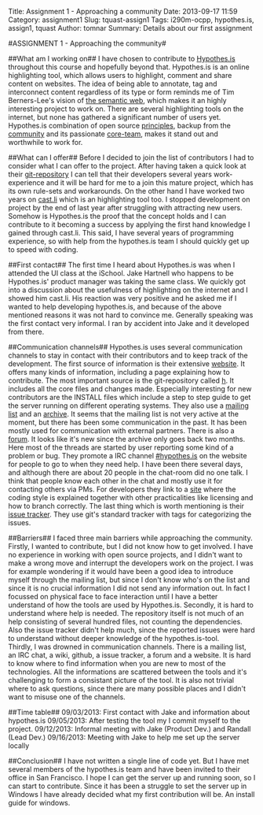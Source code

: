 Title: Assignment 1 - Approaching a community
Date: 2013-09-17 11:59
Category: assignment1
Slug: tquast-assign1
Tags: i290m-ocpp, hypothes.is, assign1, tquast
Author: tomnar
Summary: Details about our first assignment

#ASSIGNMENT 1 - Approaching the community#

##What am I working on##
I have chosen to contribute to [Hypothes.is](http://hypothes.is/) throughout this course and hopefully beyond that. Hypothes.is is an online highlighting tool, which allows users to highlight, comment and share content on websites. The idea of being able to annotate, tag and interconnect content regardless of its type or form reminds me of Tim Berners-Lee's vision of [the semantic web](http://www.scientificamerican.com/article.cfm?id=the-semantic-web), which makes it an highly interesting project to work on. There are several highlighting tools on the internet, but none has gathered a significant number of users yet. Hypothes.is combination of open source [principles](http://hypothes.is/principles/), backup from the [community](http://www.kickstarter.com/projects/dwhly/hypothesis-taking-peer-review-to-the-internet) and its passionate [core-team](http://hypothes.is/who/), makes it stand out and worthwhile to work for.

##What can I offer##
Before I decided to join the list of contributors I had to consider what I can offer to the project. After having taken a quick look at their [git-repository](https://github.com/hypothesis/h/) I can tell that their developers several years work-experience and it will be hard for me to a join this mature project, which has its own rule-sets and workarounds. On the other hand I have worked two years on [cast.li](http://cast.li) which is an highlighting tool too. I stopped development on project by the end of last year after struggling with attracting new users. Somehow is Hypothes.is the proof that the concept holds and I can contribute to it becoming a success by applying the first hand knowledge I gained through cast.li. This said, I have several years of programming experience, so with help from the hypothes.is team I should quickly get up to speed with coding.

##First contact##
The first time I heard about Hypothes.is was when I attended the UI class at the iSchool. Jake Hartnell who happens to be Hypothes.is' product manager was taking the same class. We quickly got into a discussion about the usefulness of highlighting on the internet and I showed him cast.li. His reaction was very positive and he asked me if I wanted to help developing hypothes.is, and because of the above mentioned reasons it was not hard to convince me. Generally speaking was the first contact very informal. I ran by accident into Jake and it developed from there.

##Communication channels##
Hypothes.is uses several communication channels to stay in contact with their contributors and to keep track of the development. 
The first source of information is their extensive [website](http://hypothes.is/). It offers many kinds of information, including a page explaining how to contribute.
The most important source is the git-repository called [h](https://github.com/hypothesis/h/). It includes all the core files and changes made. Especially interesting for new contributors are the INSTALL files which include a step to step guide to get the server running on different operating systems.
They also use a [mailing list](mailto:dev+subscribe@list.hypothes.is) and an [archive](http://list.hypothes.is/archive/dev/). It seems that the mailing list is not very active at the moment, but there has been some communication in the past. It has been mostly used for communication with external partners.
There is also a [forum](https://groups.google.com/forum/#!forum/hypothesis-forum). It looks like it's new since the archive only goes back two months. Here most of the threads are started by user reporting some kind of a problem or bug.
They promote a IRC channel [#hypothes.is](http://webchat.freenode.net/?channels=hypothes.is) on the website for people to go to when they need help. I have been there several days, and although there are about 20 people in the chat-room did no one talk. I think that people know each other in the chat and mostly use it for contacting others via PMs.
For developers they link to a [site](https://github.com/hypothesis/h/blob/develop/CONTRIBUTING.rst) where the coding style is explained together with other practicalities like licensing and how to branch correctly.
The last thing which is worth mentioning is their [issue tracker](https://github.com/hypothesis/h/issues). They use git's standard tracker with tags for categorizing the issues.

##Barriers##
I faced three main barriers while approaching the community.
Firstly, I wanted to contribute, but I did not know how to get involved. I have no experience in working with open source projects, and I didn't want to make a wrong move and interrupt the developers work on the project. I was for example wondering if it would have been a good idea to introduce myself through the mailing list, but since I don't know who's on the list and since it is no crucial information I did not send any information out. In fact I focussed on physical face to face interaction until I have a better understand of how the tools are used by Hypothes.is. 
Secondly, it is hard to understand where help is needed. The repository itself is not much of an help consisting of several hundred files, not counting the dependencies. Also the issue tracker didn't help much, since the reported issues were hard to understand without deeper knowledge of the hypothes.is-tool.  
Thirdly, I was drowned in communication channels. There is a mailing list, an IRC chat, a wiki, github, a issue tracker, a forum and a website. It is hard to know where to find information when you are new to most of the technologies. All the informations are scattered between the tools and it's challenging to form a consistant picture of the tool. It is also not trivial where to ask questions, since there are many possible places and I didn't want to misuse one of the channels. 

##Time table##
09/03/2013: First contact with Jake and information about hypothes.is
09/05/2013: After testing the tool my I commit myself to the project.
09/12/2013: Informal meeting with Jake (Product Dev.) and Randall (Lead Dev.)
09/16/2013: Meeting with Jake to help me set up the server locally

##Conclusion##
I have not written a single line of code yet. But I have met several members of the hypothes.is team and have been invited to their office in San Francisco. I hope I can get the server up and running soon, so I can start to contribute. Since it has been a struggle to set the server up in Windows I have already decided what my first contribution will be. An install guide for windows. 